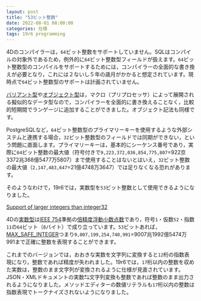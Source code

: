 ```yaml
---
layout: post
title: "53ビット整数"
date: 2022-08-01 08:00:00
categories: 仕様
tags: 19r6 programming
---
```


4Dのコンパイラーは，`64`ビット整数をサポートしていません。SQLはコンパイルの対象外であるため，例外的に`64`ビット整数型フィールドが扱えます。`64`ビット整数型のコンパイルをサポートするためには，コンパイラーの全面的な書き換えが必要となり，これには２ないし５年の歳月がかかると想定されています。現時点で`64`ビット整数型のサポートは計画されていません。

[バリアント型](https://developer.4d.com/docs/ja/Concepts/variant.html)や[オブジェクト型](https://developer.4d.com/docs/ja/Concepts/object.html)は，マクロ（プリプロセッサ）によって展開される擬似的なデータ型なので，コンパイラーを全面的に書き換えることなく，比較的短期間でランゲージに追加することができました。オブジェクト記法も同様です。

PostgreSQLなど，`64`ビット整数型のプライマリーキーを使用するような外部システムと連携する場合，`32`ビット整数型のフィールドでは同期ができない，という問題に直面します。プライマリーキーは，基本的にシーケンス番号であり，実際に`64`ビット整数の最大値（符号付きで`9,223,372,036,854,775,807`=922京3372兆368億5477万5807）まで使用することはないとはいえ，`32`ビット整数の最大値（`2,147,483,647`=21億4748万3647）では足りなくなる恐れがあります。

そのようなわけで，19r6では，実数型を`53`ビット整数として使用できるようになりました。

<i class="fa fa-external-link" aria-hidden="true"></i> [Support of larger integers than integer32](https://blog.4d.com/enhanced-conversion-real-to-text/)

4Dの[実数型](https://developer.4d.com/docs/ja/Concepts/number.html)は[IEEE 754](https://ja.wikipedia.org/wiki/IEEE_754)準拠の[倍精度浮動小数点数](https://ja.wikipedia.org/wiki/%E5%80%8D%E7%B2%BE%E5%BA%A6%E6%B5%AE%E5%8B%95%E5%B0%8F%E6%95%B0%E7%82%B9%E6%95%B0)であり，符号`1`・仮数`52`・指数`11`の`64`ビット（`8`バイト）で成り立っています。`53`ビットあれば，[MAX_SAFE_INTEGER](https://developer.mozilla.org/en-US/docs/Web/JavaScript/Reference/Global_Objects/Number/MAX_SAFE_INTEGER)つまり`9,007,199,254,740,991`=9007兆1992億5474万991まで正確に整数を表現することができます。

これまでのバージョンでは，おおきな実数を文字列に変換すると`12`桁の指数表現になり，整数であれば精度が失われました。19r6では，`17`桁以内の整数を収めた実数は，整数のまま文字列が変換されるように仕様が見直されています。JSON・XMLドキュメントの実数⇆文字列変換も整数であれば整数のまま出力されるようになりました。メソッドエディターの数値リテラルも`17`桁以内の整数は指数表現でトークナイズされないようになりました。

